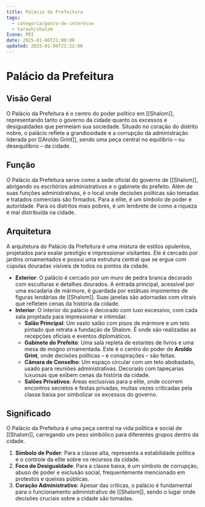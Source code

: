 ```yaml
---
title: Palácio da Prefeitura
tags:
  - categoria/ponto-de-interesse
  - tarash/shalom
Ícone: PDI
date: 2025-01-06T21:00:00
updated: 2025-01-06T21:22:00
---
```


# Palácio da Prefeitura

## Visão Geral

O Palácio da Prefeitura é o centro do poder político em [[Shalom]], representando tanto o governo da cidade quanto os excessos e desigualdades que permeiam sua sociedade. Situado no coração do distrito nobre, o palácio reflete a grandiosidade e a corrupção da administração liderada por [[Aroldo Grint]], sendo uma peça central no equilíbrio – ou desequilíbrio – da cidade.

## Função

O Palácio da Prefeitura serve como a sede oficial do governo de [[Shalom]], abrigando os escritórios administrativos e o gabinete do prefeito. Além de suas funções administrativas, é o local onde decisões políticas são tomadas e tratados comerciais são firmados. Para a elite, é um símbolo de poder e autoridade. Para os distritos mais pobres, é um lembrete de como a riqueza é mal distribuída na cidade.

## Arquitetura

A arquitetura do Palácio da Prefeitura é uma mistura de estilos opulentos, projetados para exalar prestígio e impressionar visitantes. Ele é cercado por jardins ornamentados e possui uma estrutura central que se ergue com cúpulas douradas visíveis de todos os pontos da cidade.

- **Exterior**: O palácio é cercado por um muro de pedra branca decorado com esculturas e detalhes dourados. A entrada principal, acessível por uma escadaria de mármore, é guardada por estátuas imponentes de figuras lendárias de [[Shalom]]. Suas janelas são adornadas com vitrais que refletem cenas da história da cidade.
- **Interior**: O interior do palácio é decorado com luxo excessivo, com cada sala projetada para impressionar e intimidar.
  - **Salão Principal**: Um vasto salão com pisos de mármore e um teto pintado que retrata a fundação de Shalom. É onde são realizadas as recepções oficiais e eventos diplomáticos.
  - **Gabinete do Prefeito**: Uma sala repleta de estantes de livros e uma mesa de mogno ornamentada. Este é o centro do poder de **Aroldo Grint**, onde decisões políticas – e conspirações – são feitas.
  - **Câmara de Conselho**: Um espaço circular com um teto abobadado, usado para reuniões administrativas. Decorado com tapeçarias luxuosas que exibem cenas da história da cidade.
  - **Salões Privativos**: Áreas exclusivas para a elite, onde ocorrem encontros secretos e festas privadas, muitas vezes criticadas pela classe baixa por simbolizar os excessos do governo.

## Significado

O Palácio da Prefeitura é uma peça central na vida política e social de [[Shalom]], carregando um peso simbólico para diferentes grupos dentro da cidade.

1. **Símbolo de Poder**: Para a classe alta, representa a estabilidade política e o controle da elite sobre os recursos da cidade.
2. **Foco de Desigualdade**: Para a classe baixa, é um símbolo de corrupção, abuso de poder e exclusão social, frequentemente mencionado em protestos e queixas públicas.
3. **Coração Administrativo**: Apesar das críticas, o palácio é fundamental para o funcionamento administrativo de [[Shalom]], sendo o lugar onde decisões cruciais sobre a cidade são tomadas.
